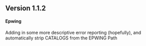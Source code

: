 ## Version 1.1.2

#### Epwing
Adding in some more descriptive error reporting (hopefully), and automatically strip CATALOGS from the EPWING Path
